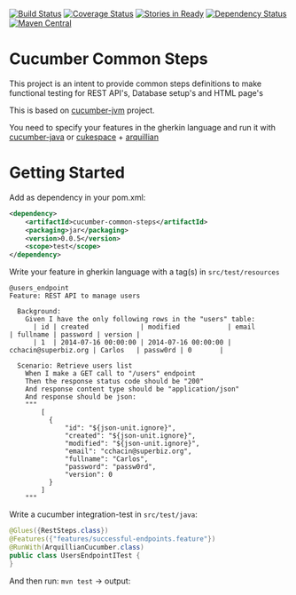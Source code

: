 [![Build Status](https://travis-ci.org/cchacin/cucumber-common-steps.svg?branch=master)](https://travis-ci.org/cchacin/cucumber-common-steps.svg?branch=master)
[![Coverage Status](https://coveralls.io/repos/cchacin/cucumber-common-steps/badge.png?branch=master)](https://coveralls.io/r/cchacin/cucumber-common-steps?branch=master)
[![Stories in Ready](https://badge.waffle.io/cchacin/cucumber-common-steps.svg?label=ready&title=Ready)](http://waffle.io/cchacin/cucumber-common-steps)
[![Dependency Status](https://www.versioneye.com/user/projects/5407630bccc023c90d000098/badge.svg)](https://www.versioneye.com/user/projects/5407630bccc023c90d000098)
[![Maven Central](https://maven-badges.herokuapp.com/maven-central/com.github.cchacin/cucumber-common-steps/badge.svg)](https://maven-badges.herokuapp.com/maven-central/com.github.cchacin/cucumber-common-steps)

Cucumber Common Steps
=====================

This project is an intent to provide common steps definitions to make functional testing for REST API's, Database setup's and HTML page's

This is based on [cucumber-jvm](https://github.com/cucumber/cucumber-jvm) project.

You need to specify your features in the gherkin language and run it with [cucumber-java](https://github.com/cucumber/cucumber-java-skeleton) or [cukespace](https://github.com/cukespace/cukespace) + [arquillian](http://arquillian.org/)


Getting Started
===============

Add as dependency in your pom.xml:

```xml
<dependency>
    <artifactId>cucumber-common-steps</artifactId>
    <packaging>jar</packaging>
    <version>0.0.5</version>
    <scope>test</scope>
</dependency>
```

Write your feature in gherkin language with a tag(s) in ```src/test/resources```

```gherkin
@users_endpoint
Feature: REST API to manage users

  Background:
    Given I have the only following rows in the "users" table:
      | id | created             | modified            | email                | fullname | password | version |
      | 1  | 2014-07-16 00:00:00 | 2014-07-16 00:00:00 | cchacin@superbiz.org | Carlos   | passw0rd | 0       |

  Scenario: Retrieve users list
    When I make a GET call to "/users" endpoint
    Then the response status code should be "200"
    And response content type should be "application/json"
    And response should be json:
    """
        [
          {
              "id": "${json-unit.ignore}",
              "created": "${json-unit.ignore}",
              "modified": "${json-unit.ignore}",
              "email": "cchacin@superbiz.org",
              "fullname": "Carlos",
              "password": "passw0rd",
              "version": 0
          }
        ]
    """
```

Write a cucumber integration-test in ```src/test/java```:

```java
@Glues({RestSteps.class})
@Features({"features/successful-endpoints.feature"})
@RunWith(ArquillianCucumber.class)
public class UsersEndpointITest {
}
```

And then run: ```mvn test``` -> output:


